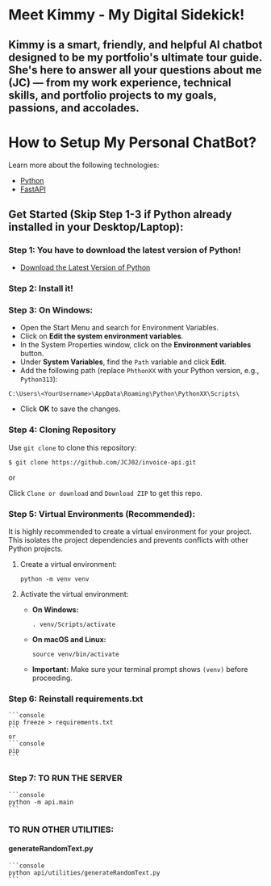 # Meet Kimmy - My Digital Sidekick!

## Kimmy is a smart, friendly, and helpful AI chatbot designed to be my portfolio's ultimate tour guide. She's here to answer all your questions about me (JC) — from my work experience, technical skills, and portfolio projects to my goals, passions, and accolades.

# How to Setup My Personal ChatBot?

Learn more about the following technologies:
- [Python](https://www.python.org/)
- [FastAPI](https://fastapi.tiangolo.com/)

## Get Started (Skip Step 1-3 if Python already installed in your Desktop/Laptop):
### Step 1: You have to download the latest version of Python!
- [Download the Latest Version of Python](https://www.python.org/downloads/)

### Step 2: Install it!

### Step 3: On Windows:
- Open the Start Menu and search for Environment Variables.
- Click on <strong>Edit the system environment variables</strong>.
- In the System Properties window, click on the <strong>Environment variables</strong> button.
- Under <strong>System Variables</strong>, find the `Path` variable and click <strong>Edit</strong>.
- Add the following path (replace `PhthonXX` with your Python version, e.g., `Python313`):

```console
C:\Users\<YourUsername>\AppData\Roaming\Python\PythonXX\Scripts\
```

- Click <strong>OK</strong> to save the changes.

### Step 4: Cloning Repository
Use `git clone` to clone this repository:

```console
$ git clone https://github.com/JCJ02/invoice-api.git
```

or

Click `Clone or download` and `Download ZIP` to get this repo.

### Step 5: Virtual Environments (Recommended):

It is highly recommended to create a virtual environment for your project. This isolates the project dependencies and prevents conflicts with other Python projects.

1.  Create a virtual environment:

    ```console
    python -m venv venv
    ```

2.  Activate the virtual environment:

    * **On Windows:**

        ```console
        . venv/Scripts/activate
        ```

    * **On macOS and Linux:**

        ```console
        source venv/bin/activate
        ```

    * **Important:** Make sure your terminal prompt shows `(venv)` before proceeding.

### Step 6: Reinstall requirements.txt

    ```console
    pip freeze > requirements.txt
    ```
    or
    ```console
    pip 
    ```


### Step 7: TO RUN THE SERVER

    ```console
    python -m api.main
    ```

### TO RUN OTHER UTILITIES:

#### generateRandomText.py
    ```console
    python api/utilities/generateRandomText.py
    ```
